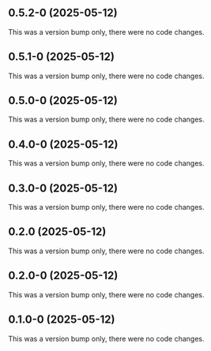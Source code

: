 ## 0.5.2-0 (2025-05-12)

This was a version bump only, there were no code changes.

## 0.5.1-0 (2025-05-12)

This was a version bump only, there were no code changes.

## 0.5.0-0 (2025-05-12)

This was a version bump only, there were no code changes.

## 0.4.0-0 (2025-05-12)

This was a version bump only, there were no code changes.

## 0.3.0-0 (2025-05-12)

This was a version bump only, there were no code changes.

## 0.2.0 (2025-05-12)

This was a version bump only, there were no code changes.

## 0.2.0-0 (2025-05-12)

This was a version bump only, there were no code changes.

## 0.1.0-0 (2025-05-12)

This was a version bump only, there were no code changes.